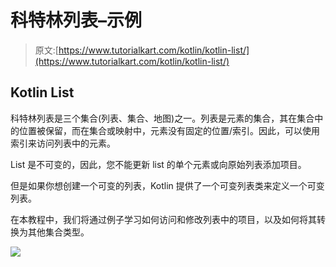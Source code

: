# 科特林列表–示例

> 原文:[https://www.tutorialkart.com/kotlin/kotlin-list/](https://www.tutorialkart.com/kotlin/kotlin-list/)

## Kotlin List

科特林列表是三个集合(列表、集合、地图)之一。列表是元素的集合，其在集合中的位置被保留，而在集合或映射中，元素没有固定的位置/索引。因此，可以使用索引来访问列表中的元素。

List 是不可变的，因此，您不能更新 list 的单个元素或向原始列表添加项目。

但是如果你想创建一个可变的列表，Kotlin 提供了一个可变列表<t>类来定义一个可变列表。</t>

在本教程中，我们将通过例子学习如何访问和修改列表中的项目，以及如何将其转换为其他集合类型。

[![](../Images/925da31b32d6bc3827932f6c8afb11bb.png)](https://www.tutorialkart.com/)